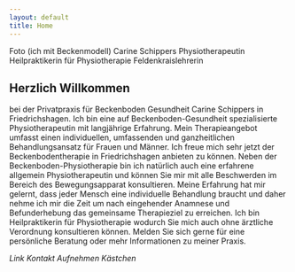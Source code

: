 ```yaml
---
layout: default
title: Home
---
```


Foto (ich mit Beckenmodell)
Carine Schippers
Physiotherapeutin
Heilpraktikerin für Physiotherapie
Feldenkraislehrerin

## Herzlich Willkommen
bei der Privatpraxis für Beckenboden Gesundheit Carine Schippers in Friedrichshagen.
Ich bin eine auf Beckenboden-Gesundheit spezialisierte Physiotherapeutin mit langjährige Erfahrung. Mein Therapieangebot umfasst einen individuellen, umfassenden und ganzheitlichen Behandlungsansatz für Frauen und Männer. 
Ich freue mich sehr jetzt der Beckenbodentherapie in Friedrichshagen anbieten zu können. 
Neben der Beckenboden-Physiotherapie bin ich natürlich auch eine erfahrene allgemein Physiotherapeutin und können Sie mir mit alle Beschwerden im Bereich des Bewegungsapparat konsultieren. 
Meine Erfahrung hat mir gelernt, dass jeder Mensch eine individuelle Behandlung braucht und daher nehme ich mir die Zeit um nach eingehender Anamnese und Befunderhebung das gemeinsame Therapieziel zu erreichen.
Ich bin Heilpraktikerin für Physiotherapie wodurch Sie mich auch ohne ärztliche Verordnung konsultieren können.
Melden Sie sich gerne für eine persönliche Beratung oder mehr Informationen zu meiner Praxis.

*Link Kontakt Aufnehmen*
*Kästchen*
